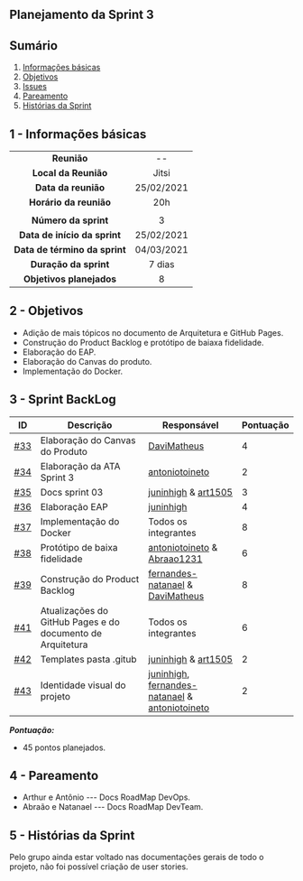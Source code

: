 ## Planejamento da Sprint 3

## Sumário

1. [Informações básicas](#1---informações-básicas)
1. [Objetivos](#2---objetivos)
1. [Issues](#3---issues)
1. [Pareamento](#4---pareamento)
1. [Histórias da Sprint](#5---Histórias-da-Sprint)


## 1 - Informações básicas

| | |
|:--:|:--:|
|**Reunião**|--|
|**Local da Reunião**|Jitsi|
|**Data da reunião**|25/02/2021|
|**Horário da reunião**|20h|
||||
|**Número da sprint**|3|
|**Data de início da sprint**|25/02/2021|
|**Data de término da sprint**|04/03/2021|
|**Duração da sprint**|7 dias|
|**Objetivos planejados**|8|  

## 2 - Objetivos

* Adição de mais tópicos no documento de Arquitetura e GitHub Pages.
* Construção do Product Backlog e protótipo de baiaxa fidelidade.
* Elaboração do EAP.
* Elaboração do Canvas do produto.
* Implementação do Docker.

## 3 - Sprint BackLog
|ID | Descrição | Responsável| Pontuação |
|---|--------------------|--------------|------------- |
|[#33](https://github.com/fga-eps-mds/2020.2-CheeryUP/issues/33) |Elaboração do Canvas do Produto  | [DaviMatheus](https://github.com/DaviMatheus) | 4 |
|[#34](https://github.com/fga-eps-mds/2020.2-CheeryUP/issues/34) | Elaboração da ATA Sprint 3 | [antoniotoineto](https://github.com/antoniotoineto) | 2 |
|[#35](https://github.com/fga-eps-mds/2020.2-CheeryUP/issues/35) | Docs sprint 03 | [juninhigh](https://github.com/juninhigh) & [art1505](https://github.com/art1505) | 3 |
|[#36](https://github.com/fga-eps-mds/2020.2-CheeryUP/issues/36) | Elaboração EAP | [juninhigh](https://github.com/juninhigh) | 4|
|[#37](hhttps://github.com/fga-eps-mds/2020.2-CheeryUP/issues/37) | Implementação do Docker | Todos os integrantes| 8 |
|[#38](https://github.com/fga-eps-mds/2020.2-CheeryUP/issues/38) | Protótipo de baixa fidelidade | [antoniotoineto](https://github.com/antoniotoineto) & [Abraao1231](https://github.com/Abraao1231) | 6 | 
|[#39](https://github.com/fga-eps-mds/2020.2-CheeryUP/issues/39) | Construção do Product Backlog | [fernandes-natanael](https://github.com/fernandes-natanael) & [DaviMatheus](https://github.com/DaviMatheus)| 8 | 
|[#41](https://github.com/fga-eps-mds/2020.2-CheeryUP/issues/41) | Atualizações do GitHub Pages e do documento de Arquitetura  | Todos os integrantes | 6 | 
|[#42](https://github.com/fga-eps-mds/2020.2-CheeryUP/issues/42) | Templates pasta .gitub  | [juninhigh](https://github.com/juninhigh) & [art1505](https://github.com/art1505) | 2 | 
|[#43](https://github.com/fga-eps-mds/2020.2-CheeryUP/issues/43) | Identidade visual do projeto  | [juninhigh](https://github.com/juninhigh), [fernandes-natanael](https://github.com/fernandes-natanael) & [antoniotoineto](https://github.com/antoniotoineto) | 2 | 


***Pontuação:***
* 45 pontos planejados.

## 4 - Pareamento
* Arthur e Antônio  --- Docs RoadMap DevOps.  
* Abraão e Natanael --- Docs RoadMap DevTeam.

## 5 - Histórias da Sprint
Pelo grupo ainda estar voltado nas documentações gerais de todo o projeto, não foi possível criação de user stories.

